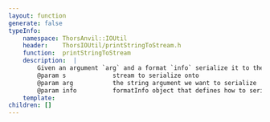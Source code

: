 ```yaml
---
layout: function
generate: false
typeInfo:
    namespace: ThorsAnvil::IOUtil
    header:    ThorsIOUtil/printStringToStream.h
    function:  printStringToStream
    description:  |
        Given an argument `arg` and a format `info` serialize it to the stream `s`
        @param s             stream to serialize onto
        @param arg           the string argument we want to serialize
        @param info          formatInfo object that defines how to serialize arg
    template:   
children: []
---
```

